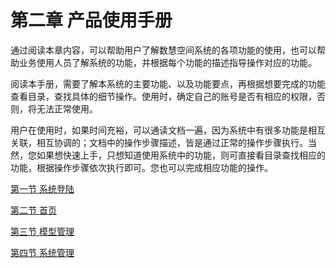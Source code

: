 # 第二章 产品使用手册

通过阅读本章内容，可以帮助用户了解数慧空间系统的各项功能的使用，也可以帮助业务使用人员了解系统的功能，并根据每个功能的描述指导操作对应的功能。

阅读本手册，需要了解本系统的主要功能、以及功能要点，再根据想要完成的功能查看目录，查找具体的细节操作。使用时，确定自己的账号是否有相应的权限，否则，将无法正常使用。

用户在使用时，如果时间充裕，可以通读文档一遍，因为系统中有很多功能是相互关联，相互协调的；文档中的操作步骤描述，皆是通过正常的操作步骤执行。当然，您如果想快速上手，只想知道使用系统中的功能，则可直接看目录查找相应的功能，根据操作步骤依次执行即可。您也可以完成相应功能的操作。

[第一节   系统登陆](/chan-pin-shi-yong-shou-ce/xi-tong-deng-lu.md)

[第二节   首页](/chan-pin-shi-yong-shou-ce/shou-ye.md)

[第三节   模型管理](/chan-pin-shi-yong-shou-ce/mo-xing-guan-li.md)

[第四节   系统管理](/chan-pin-shi-yong-shou-ce/xi-tong-guan-li.md)


